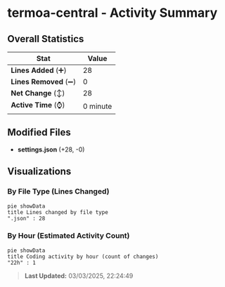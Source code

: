 # termoa-central - Activity Summary 

## Overall Statistics

| Stat                   | Value                                                             |
| ---------------------- | ----------------------------------------------------------------- |
| **Lines Added** (➕)   | 28                                          |
| **Lines Removed** (➖) | 0                                        |
| **Net Change** (↕)    | 28                |
| **Active Time** (⌚)   | 0 minute |


## Modified Files
- **settings.json** (+28, -0)

## Visualizations

### By File Type (Lines Changed)

```mermaid
pie showData
title Lines changed by file type
".json" : 28
```

### By Hour (Estimated Activity Count)

```mermaid
pie showData
title Coding activity by hour (count of changes)
"22h" : 1
```


> **Last Updated:** 03/03/2025, 22:24:49